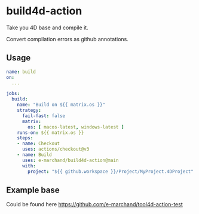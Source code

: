 # build4d-action

Take you 4D base and compile it.

Convert compilation errors as github annotations.


## Usage
```yaml
name: build
on:
  ...

jobs:
  build:
    name: "Build on ${{ matrix.os }}"
    strategy:
      fail-fast: false
      matrix:
        os: [ macos-latest, windows-latest ]
    runs-on: ${{ matrix.os }}
    steps:
    - name: Checkout
      uses: actions/checkout@v3
    - name: Build
      uses: e-marchand/build4d-action@main
      with:
        project: "${{ github.workspace }}/Project/MyProject.4DProject"
```

## Example base

Could be found here https://github.com/e-marchand/tool4d-action-test
